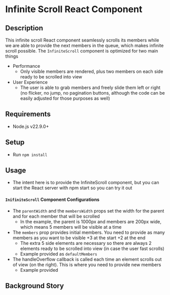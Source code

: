 # Infinite Scroll React Component

## Description
This infinite scroll React component seamlessly scrolls its members while we are able to provide the next members in the queue, which makes infinite scroll possible. The `InfiniteScroll` component is optimized for two main things
- Performance
  - Only visible members are rendered, plus two members on each side ready to be scrolled into view
- User Experience
  - The user is able to grab members and freely slide them left or right (no flicker, no jump, no pagination buttons, although the code can be easily adjusted for those purposes as well)

## Requirements
 - Node.js v22.9.0+

## Setup
  - Run `npm install`

## Usage
  - The intent here is to provide the InfiniteScroll component, but you can start the React server with npm start so you can try it out
#### `InifiniteScroll` Component Configurations
- The `parentWidth` and the `membersWidth` props set the width for the parent and for each member that will be scrolled
  - In the example, the parent is 1000px and members are 200px wide, which means 5 members will be visible at a time  
- The `members` prop provides initial members. You need to provide as many members as you want to be visible +3 at the start +2 at the end
  - The extra 5 side elements are necessary so there are always 2 elements ready to be scrolled into view (in case the user fast scrolls)
  - Example provided as `defaultMembers`
- The handleOverflow callback is called each time an element scrolls out of view (on the right). This is where you need to provide new members
  - Example provided

## Background Story